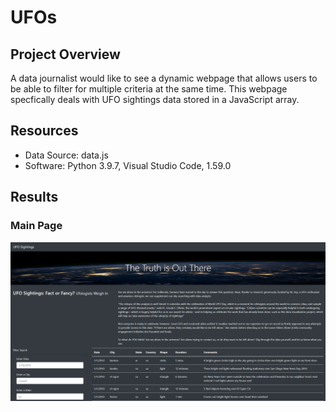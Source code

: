 # UFOs

## Project Overview
A data journalist would like to see a dynamic webpage that allows users to be able to filter for multiple criteria at the same time. This webpage specfically deals with UFO sightings data stored in a JavaScript array. 

## Resources
- Data Source: data.js
- Software: Python 3.9.7, Visual Studio Code, 1.59.0

## Results 
### Main Page
![alt text](https://github.com/thehatch4815162342/UFOs/blob/main/images/main_page.png?raw=true)



